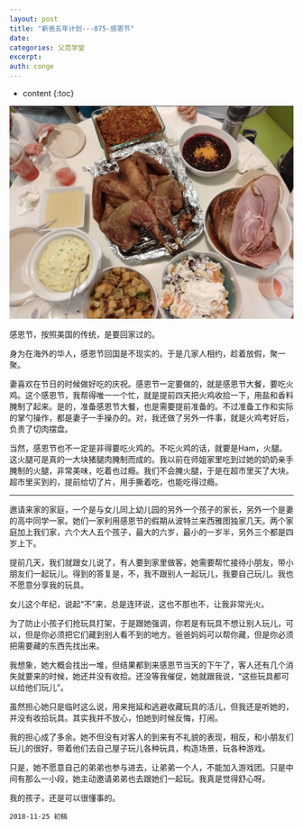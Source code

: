 ```yaml
---
layout: post
title: "新爸五年计划---075-感恩节"
date:
categories: 父范学堂
excerpt:
auth: conge
---
```

* content
{:toc}

![今年的感恩节大餐](/assets/images/父范学堂/118382-a5763c0fb7b7f04d.png)

感恩节，按照美国的传统，是要回家过的。

身为在海外的华人，感恩节回国是不现实的。于是几家人相约，趁着放假，聚一聚。

妻喜欢在节日的时候做好吃的庆祝。感恩节一定要做的，就是感恩节大餐，要吃火鸡。这个感恩节，我帮得唯一一个忙，就是提前四天把火鸡收拾一下，用盐和香料腌制了起来。是的，准备感恩节大餐，也是需要提前准备的。不过准备工作和实际的掌勺操作，都是妻子一手操办的。对，我还做了另外一件事，就是火鸡考好后，负责了切肉摆盘。

当然，感恩节也不一定是非得要吃火鸡的。不吃火鸡的话，就要是Ham，火腿。这火腿可是真的一大块猪腿肉腌制而成的。我以前在师姐家里吃到过她的奶奶亲手腌制的火腿，非常美味，吃着也过瘾。我们不会腌火腿，于是在超市里买了大块。超市里买到的，提前给切了片，用手撕着吃，也能吃得过瘾。

-----

邀请来家的家庭，一个是与女儿同上幼儿园的另外一个孩子的家长，另外一个是妻的高中同学一家。她们一家利用感恩节的假期从波特兰来西雅图独家几天。两个家庭加上我们家，六个大人五个孩子，最大的六岁，最小的一岁半，另外三个都是四岁上下。

提前几天，我们就跟女儿说了，有人要到家里做客，她需要帮忙接待小朋友，带小朋友们一起玩儿。得到的答复是，不，我不跟别人一起玩儿，我要自己玩儿。我也不愿意分享我的玩具。

女儿这个年纪，说起“不”来，总是连环说，这也不那也不，让我非常光火。

为了防止小孩子们抢玩具打架，于是跟她强调，你若是有玩具不想让别人玩儿，可以，但是你必须把它们藏到别人看不到的地方。爸爸妈妈可以帮你藏，但是你必须把需要藏的东西先找出来。

我想象，她大概会找出一堆，但结果都到来感恩节当天的下午了，客人还有几个消失就要来的时候，她还并没有收拾。还没等我催促，她就跟我说，“这些玩具都可以给他们玩儿”。

虽然担心她只是临时这么说，用来拖延和逃避收藏玩具的活儿，但我还是听她的，并没有收拾玩具。其实我并不放心，怕她到时候反悔，打闹。

我的担心成了多余。她不但没有对客人的到来有不礼貌的表现，相反，和小朋友们玩儿的很好，带着他们去自己屋子玩儿各种玩具，构造场景，玩各种游戏。

只是，她不愿意自己的弟弟也参与进去，让弟弟一个人，不能加入游戏团。只是中间有那么一小段，她主动邀请弟弟也去跟她们一起玩。我真是觉得舒心呀。

我的孩子，还是可以很懂事的。

```
2018-11-25 初稿
```
